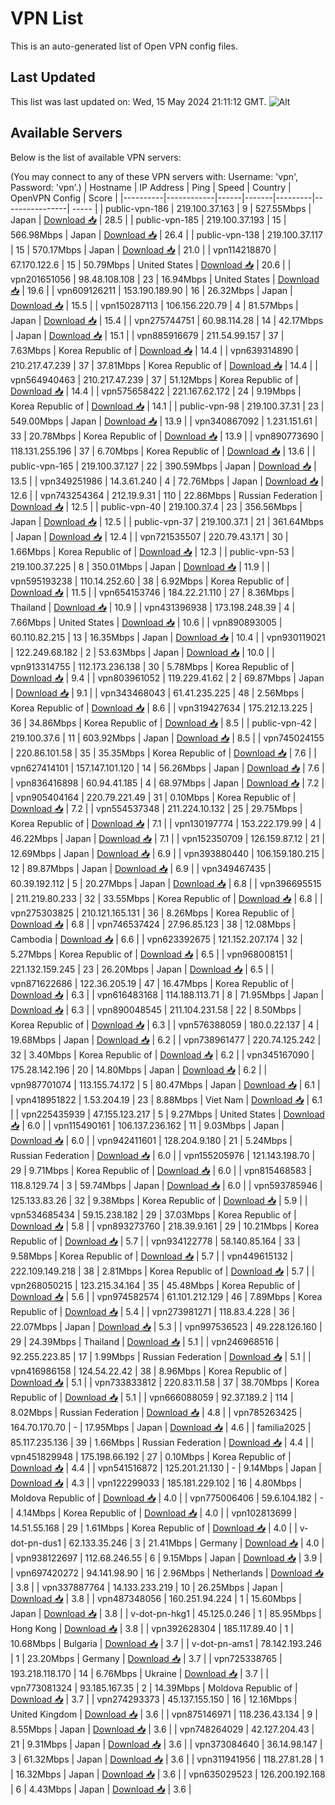 # VPN List

This is an auto-generated list of Open VPN config files.

## Last Updated

This list was last updated on: Wed, 15 May 2024 21:11:12 GMT.
![Alt](https://repobeats.axiom.co/api/embed/186b98318ef1479477931607c1ad7d823f12451f.svg "Repobeats analytics image")

## Available Servers

Below is the list of available VPN servers:

(You may connect to any of these VPN servers with: Username: 'vpn', Password: 'vpn'.)
| Hostname | IP Address | Ping | Speed | Country | OpenVPN Config | Score |
|----------|------------|------|-------|---------|----------------| ----- |
| public-vpn-186 | 219.100.37.163 | 9 | 527.55Mbps | Japan | [Download 📥](./configs/server_0_JP.ovpn) | 28.5 |
| public-vpn-185 | 219.100.37.193 | 15 | 566.98Mbps | Japan | [Download 📥](./configs/server_1_JP.ovpn) | 26.4 |
| public-vpn-138 | 219.100.37.117 | 15 | 570.17Mbps | Japan | [Download 📥](./configs/server_2_JP.ovpn) | 21.0 |
| vpn114218870 | 67.170.122.6 | 15 | 50.79Mbps | United States | [Download 📥](./configs/server_3_US.ovpn) | 20.6 |
| vpn201651056 | 98.48.108.108 | 23 | 16.94Mbps | United States | [Download 📥](./configs/server_4_US.ovpn) | 19.6 |
| vpn609126211 | 153.190.189.90 | 16 | 26.32Mbps | Japan | [Download 📥](./configs/server_5_JP.ovpn) | 15.5 |
| vpn150287113 | 106.156.220.79 | 4 | 81.57Mbps | Japan | [Download 📥](./configs/server_6_JP.ovpn) | 15.4 |
| vpn275744751 | 60.98.114.28 | 14 | 42.17Mbps | Japan | [Download 📥](./configs/server_7_JP.ovpn) | 15.1 |
| vpn885916679 | 211.54.99.157 | 37 | 7.63Mbps | Korea Republic of | [Download 📥](./configs/server_8_KR.ovpn) | 14.4 |
| vpn639314890 | 210.217.47.239 | 37 | 37.81Mbps | Korea Republic of | [Download 📥](./configs/server_9_KR.ovpn) | 14.4 |
| vpn564940463 | 210.217.47.239 | 37 | 51.12Mbps | Korea Republic of | [Download 📥](./configs/server_10_KR.ovpn) | 14.4 |
| vpn575658422 | 221.167.62.172 | 24 | 9.19Mbps | Korea Republic of | [Download 📥](./configs/server_11_KR.ovpn) | 14.1 |
| public-vpn-98 | 219.100.37.31 | 23 | 549.00Mbps | Japan | [Download 📥](./configs/server_12_JP.ovpn) | 13.9 |
| vpn340867092 | 1.231.151.61 | 33 | 20.78Mbps | Korea Republic of | [Download 📥](./configs/server_13_KR.ovpn) | 13.9 |
| vpn890773690 | 118.131.255.196 | 37 | 6.70Mbps | Korea Republic of | [Download 📥](./configs/server_14_KR.ovpn) | 13.6 |
| public-vpn-165 | 219.100.37.127 | 22 | 390.59Mbps | Japan | [Download 📥](./configs/server_15_JP.ovpn) | 13.5 |
| vpn349251986 | 14.3.61.240 | 4 | 72.76Mbps | Japan | [Download 📥](./configs/server_16_JP.ovpn) | 12.6 |
| vpn743254364 | 212.19.9.31 | 110 | 22.86Mbps | Russian Federation | [Download 📥](./configs/server_17_RU.ovpn) | 12.5 |
| public-vpn-40 | 219.100.37.4 | 23 | 356.56Mbps | Japan | [Download 📥](./configs/server_18_JP.ovpn) | 12.5 |
| public-vpn-37 | 219.100.37.1 | 21 | 361.64Mbps | Japan | [Download 📥](./configs/server_19_JP.ovpn) | 12.4 |
| vpn721535507 | 220.79.43.171 | 30 | 1.66Mbps | Korea Republic of | [Download 📥](./configs/server_20_KR.ovpn) | 12.3 |
| public-vpn-53 | 219.100.37.225 | 8 | 350.01Mbps | Japan | [Download 📥](./configs/server_21_JP.ovpn) | 11.9 |
| vpn595193238 | 110.14.252.60 | 38 | 6.92Mbps | Korea Republic of | [Download 📥](./configs/server_22_KR.ovpn) | 11.5 |
| vpn654153746 | 184.22.21.110 | 27 | 8.36Mbps | Thailand | [Download 📥](./configs/server_23_TH.ovpn) | 10.9 |
| vpn431396938 | 173.198.248.39 | 4 | 7.66Mbps | United States | [Download 📥](./configs/server_24_US.ovpn) | 10.6 |
| vpn890893005 | 60.110.82.215 | 13 | 16.35Mbps | Japan | [Download 📥](./configs/server_25_JP.ovpn) | 10.4 |
| vpn930119021 | 122.249.68.182 | 2 | 53.63Mbps | Japan | [Download 📥](./configs/server_26_JP.ovpn) | 10.0 |
| vpn913314755 | 112.173.236.138 | 30 | 5.78Mbps | Korea Republic of | [Download 📥](./configs/server_27_KR.ovpn) | 9.4 |
| vpn803961052 | 119.229.41.62 | 2 | 69.87Mbps | Japan | [Download 📥](./configs/server_28_JP.ovpn) | 9.1 |
| vpn343468043 | 61.41.235.225 | 48 | 2.56Mbps | Korea Republic of | [Download 📥](./configs/server_29_KR.ovpn) | 8.6 |
| vpn319427634 | 175.212.13.225 | 36 | 34.86Mbps | Korea Republic of | [Download 📥](./configs/server_30_KR.ovpn) | 8.5 |
| public-vpn-42 | 219.100.37.6 | 11 | 603.92Mbps | Japan | [Download 📥](./configs/server_31_JP.ovpn) | 8.5 |
| vpn745024155 | 220.86.101.58 | 35 | 35.35Mbps | Korea Republic of | [Download 📥](./configs/server_32_KR.ovpn) | 7.6 |
| vpn627414101 | 157.147.101.120 | 14 | 56.26Mbps | Japan | [Download 📥](./configs/server_33_JP.ovpn) | 7.6 |
| vpn836416898 | 60.94.41.185 | 4 | 68.97Mbps | Japan | [Download 📥](./configs/server_34_JP.ovpn) | 7.2 |
| vpn905404164 | 220.79.221.49 | 31 | 0.10Mbps | Korea Republic of | [Download 📥](./configs/server_35_KR.ovpn) | 7.2 |
| vpn554537348 | 211.224.10.132 | 25 | 29.75Mbps | Korea Republic of | [Download 📥](./configs/server_36_KR.ovpn) | 7.1 |
| vpn130197774 | 153.222.179.99 | 4 | 46.22Mbps | Japan | [Download 📥](./configs/server_37_JP.ovpn) | 7.1 |
| vpn152350709 | 126.159.87.12 | 21 | 12.69Mbps | Japan | [Download 📥](./configs/server_38_JP.ovpn) | 6.9 |
| vpn393880440 | 106.159.180.215 | 12 | 89.87Mbps | Japan | [Download 📥](./configs/server_39_JP.ovpn) | 6.9 |
| vpn349467435 | 60.39.192.112 | 5 | 20.27Mbps | Japan | [Download 📥](./configs/server_40_JP.ovpn) | 6.8 |
| vpn396695515 | 211.219.80.233 | 32 | 33.55Mbps | Korea Republic of | [Download 📥](./configs/server_41_KR.ovpn) | 6.8 |
| vpn275303825 | 210.121.165.131 | 36 | 8.26Mbps | Korea Republic of | [Download 📥](./configs/server_42_KR.ovpn) | 6.8 |
| vpn746537424 | 27.96.85.123 | 38 | 12.08Mbps | Cambodia | [Download 📥](./configs/server_43_KH.ovpn) | 6.6 |
| vpn623392675 | 121.152.207.174 | 32 | 5.27Mbps | Korea Republic of | [Download 📥](./configs/server_44_KR.ovpn) | 6.5 |
| vpn968008151 | 221.132.159.245 | 23 | 26.20Mbps | Japan | [Download 📥](./configs/server_45_JP.ovpn) | 6.5 |
| vpn871622686 | 122.36.205.19 | 47 | 16.47Mbps | Korea Republic of | [Download 📥](./configs/server_46_KR.ovpn) | 6.3 |
| vpn616483168 | 114.188.113.71 | 8 | 71.95Mbps | Japan | [Download 📥](./configs/server_47_JP.ovpn) | 6.3 |
| vpn890048545 | 211.104.231.58 | 22 | 8.50Mbps | Korea Republic of | [Download 📥](./configs/server_48_KR.ovpn) | 6.3 |
| vpn576388059 | 180.0.22.137 | 4 | 19.68Mbps | Japan | [Download 📥](./configs/server_49_JP.ovpn) | 6.2 |
| vpn738961477 | 220.74.125.242 | 32 | 3.40Mbps | Korea Republic of | [Download 📥](./configs/server_50_KR.ovpn) | 6.2 |
| vpn345167090 | 175.28.142.196 | 20 | 14.80Mbps | Japan | [Download 📥](./configs/server_51_JP.ovpn) | 6.2 |
| vpn987701074 | 113.155.74.172 | 5 | 80.47Mbps | Japan | [Download 📥](./configs/server_52_JP.ovpn) | 6.1 |
| vpn418951822 | 1.53.204.19 | 23 | 8.88Mbps | Viet Nam | [Download 📥](./configs/server_53_VN.ovpn) | 6.1 |
| vpn225435939 | 47.155.123.217 | 5 | 9.27Mbps | United States | [Download 📥](./configs/server_54_US.ovpn) | 6.0 |
| vpn115490161 | 106.137.236.162 | 11 | 9.03Mbps | Japan | [Download 📥](./configs/server_55_JP.ovpn) | 6.0 |
| vpn942411601 | 128.204.9.180 | 21 | 5.24Mbps | Russian Federation | [Download 📥](./configs/server_56_RU.ovpn) | 6.0 |
| vpn155205976 | 121.143.198.70 | 29 | 9.71Mbps | Korea Republic of | [Download 📥](./configs/server_57_KR.ovpn) | 6.0 |
| vpn815468583 | 118.8.129.74 | 3 | 59.74Mbps | Japan | [Download 📥](./configs/server_58_JP.ovpn) | 6.0 |
| vpn593785946 | 125.133.83.26 | 32 | 9.38Mbps | Korea Republic of | [Download 📥](./configs/server_59_KR.ovpn) | 5.9 |
| vpn534685434 | 59.15.238.182 | 29 | 37.03Mbps | Korea Republic of | [Download 📥](./configs/server_60_KR.ovpn) | 5.8 |
| vpn893273760 | 218.39.9.161 | 29 | 10.21Mbps | Korea Republic of | [Download 📥](./configs/server_61_KR.ovpn) | 5.7 |
| vpn934122778 | 58.140.85.164 | 33 | 9.58Mbps | Korea Republic of | [Download 📥](./configs/server_62_KR.ovpn) | 5.7 |
| vpn449615132 | 222.109.149.218 | 38 | 2.81Mbps | Korea Republic of | [Download 📥](./configs/server_63_KR.ovpn) | 5.7 |
| vpn268050215 | 123.215.34.164 | 35 | 45.48Mbps | Korea Republic of | [Download 📥](./configs/server_64_KR.ovpn) | 5.6 |
| vpn974582574 | 61.101.212.129 | 46 | 7.89Mbps | Korea Republic of | [Download 📥](./configs/server_65_KR.ovpn) | 5.4 |
| vpn273981271 | 118.83.4.228 | 36 | 22.07Mbps | Japan | [Download 📥](./configs/server_66_JP.ovpn) | 5.3 |
| vpn997536523 | 49.228.126.160 | 29 | 24.39Mbps | Thailand | [Download 📥](./configs/server_67_TH.ovpn) | 5.1 |
| vpn246968516 | 92.255.223.85 | 17 | 1.99Mbps | Russian Federation | [Download 📥](./configs/server_68_RU.ovpn) | 5.1 |
| vpn416986158 | 124.54.22.42 | 38 | 8.96Mbps | Korea Republic of | [Download 📥](./configs/server_69_KR.ovpn) | 5.1 |
| vpn733833812 | 220.83.11.58 | 37 | 38.70Mbps | Korea Republic of | [Download 📥](./configs/server_70_KR.ovpn) | 5.1 |
| vpn666088059 | 92.37.189.2 | 114 | 8.02Mbps | Russian Federation | [Download 📥](./configs/server_71_RU.ovpn) | 4.8 |
| vpn785263425 | 164.70.170.70 | - | 17.95Mbps | Japan | [Download 📥](./configs/server_72_JP.ovpn) | 4.6 |
| familia2025 | 85.117.235.136 | 39 | 1.66Mbps | Russian Federation | [Download 📥](./configs/server_73_RU.ovpn) | 4.4 |
| vpn451829948 | 175.198.66.192 | 27 | 0.10Mbps | Korea Republic of | [Download 📥](./configs/server_74_KR.ovpn) | 4.4 |
| vpn541516872 | 125.201.21.130 | - | 9.14Mbps | Japan | [Download 📥](./configs/server_75_JP.ovpn) | 4.3 |
| vpn122299033 | 185.181.229.102 | 16 | 4.80Mbps | Moldova Republic of | [Download 📥](./configs/server_76_MD.ovpn) | 4.0 |
| vpn775006406 | 59.6.104.182 | - | 4.14Mbps | Korea Republic of | [Download 📥](./configs/server_77_KR.ovpn) | 4.0 |
| vpn102813699 | 14.51.55.168 | 29 | 1.61Mbps | Korea Republic of | [Download 📥](./configs/server_78_KR.ovpn) | 4.0 |
| v-dot-pn-dus1 | 62.133.35.246 | 3 | 21.41Mbps | Germany | [Download 📥](./configs/server_79_DE.ovpn) | 4.0 |
| vpn938122697 | 112.68.246.55 | 6 | 9.15Mbps | Japan | [Download 📥](./configs/server_80_JP.ovpn) | 3.9 |
| vpn697420272 | 94.141.98.90 | 16 | 2.96Mbps | Netherlands | [Download 📥](./configs/server_81_NL.ovpn) | 3.8 |
| vpn337887764 | 14.133.233.219 | 10 | 26.25Mbps | Japan | [Download 📥](./configs/server_82_JP.ovpn) | 3.8 |
| vpn487348056 | 160.251.94.224 | 1 | 15.60Mbps | Japan | [Download 📥](./configs/server_83_JP.ovpn) | 3.8 |
| v-dot-pn-hkg1 | 45.125.0.246 | 1 | 85.95Mbps | Hong Kong | [Download 📥](./configs/server_84_HK.ovpn) | 3.8 |
| vpn392628304 | 185.117.89.40 | 1 | 10.68Mbps | Bulgaria | [Download 📥](./configs/server_85_BG.ovpn) | 3.7 |
| v-dot-pn-ams1 | 78.142.193.246 | 1 | 23.20Mbps | Germany | [Download 📥](./configs/server_86_DE.ovpn) | 3.7 |
| vpn725338765 | 193.218.118.170 | 14 | 6.76Mbps | Ukraine | [Download 📥](./configs/server_87_UA.ovpn) | 3.7 |
| vpn773081324 | 93.185.167.35 | 2 | 14.39Mbps | Moldova Republic of | [Download 📥](./configs/server_88_MD.ovpn) | 3.7 |
| vpn274293373 | 45.137.155.150 | 16 | 12.16Mbps | United Kingdom | [Download 📥](./configs/server_89_GB.ovpn) | 3.6 |
| vpn875146971 | 118.236.43.134 | 9 | 8.55Mbps | Japan | [Download 📥](./configs/server_90_JP.ovpn) | 3.6 |
| vpn748264029 | 42.127.204.43 | 21 | 9.31Mbps | Japan | [Download 📥](./configs/server_91_JP.ovpn) | 3.6 |
| vpn373084640 | 36.14.98.147 | 3 | 61.32Mbps | Japan | [Download 📥](./configs/server_92_JP.ovpn) | 3.6 |
| vpn311941956 | 118.27.81.28 | 1 | 16.32Mbps | Japan | [Download 📥](./configs/server_93_JP.ovpn) | 3.6 |
| vpn635029523 | 126.200.192.168 | 6 | 4.43Mbps | Japan | [Download 📥](./configs/server_94_JP.ovpn) | 3.6 |
